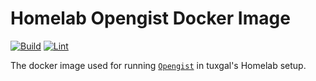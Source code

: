# Homelab Opengist Docker Image

[![Build](https://github.com/tuxgalhomelab/docker-image-opengist/actions/workflows/build.yml/badge.svg)](https://github.com/tuxgalhomelab/docker-image-opengist/actions/workflows/build.yml) [![Lint](https://github.com/tuxgalhomelab/docker-image-opengist/actions/workflows/lint.yml/badge.svg)](https://github.com/tuxgalhomelab/docker-image-opengist/actions/workflows/lint.yml)

The docker image used for running [`Opengist`](https://github.com/thomiceli/opengist) in tuxgal's Homelab setup.
